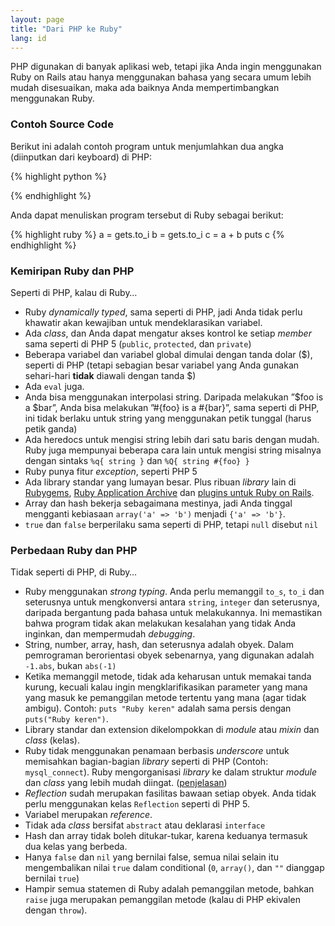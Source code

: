 ```yaml
---
layout: page
title: "Dari PHP ke Ruby"
lang: id
---
```


PHP digunakan di banyak aplikasi web, tetapi jika Anda ingin menggunakan
Ruby on Rails atau hanya menggunakan bahasa yang secara umum lebih mudah
disesuaikan, maka ada baiknya Anda mempertimbangkan menggunakan Ruby.

### Contoh Source Code

Berikut ini adalah contoh program untuk menjumlahkan dua angka
(diinputkan dari keyboard) di PHP:

{% highlight python %}
<?php
$fp = fopen('php://stdin', 'r');
$a = fgets($fp);
$b = fgets($fp);
echo $a + $b . "\n";
?>
{% endhighlight %}

Anda dapat menuliskan program tersebut di Ruby sebagai berikut:

{% highlight ruby %}
a = gets.to_i
b = gets.to_i
c = a + b
puts c
{% endhighlight %}

### Kemiripan Ruby dan PHP

Seperti di PHP, kalau di Ruby…

* Ruby *dynamically typed*, sama seperti di PHP, jadi Anda tidak perlu
  khawatir akan kewajiban untuk mendeklarasikan variabel.
* Ada *class*, dan Anda dapat mengatur akses kontrol ke setiap *member*
  sama seperti di PHP 5 (`public`, `protected`, dan `private`)
* Beberapa variabel dan variabel global dimulai dengan tanda dolar ($),
  seperti di PHP (tetapi sebagian besar variabel yang Anda gunakan
  sehari-hari **tidak** diawali dengan tanda $)
* Ada `eval` juga.
* Anda bisa menggunakan interpolasi string. Daripada melakukan ”$foo is
  a $bar”, Anda bisa melakukan ”#\{foo} is a #\{bar}”, sama seperti di
  PHP, ini tidak berlaku untuk string yang menggunakan petik tunggal
  (harus petik ganda)
* Ada heredocs untuk mengisi string lebih dari satu baris dengan mudah.
  Ruby juga mempunyai beberapa cara lain untuk mengisi string misalnya
  dengan sintaks `%q{ string }` dan `%Q{ string #{foo} }`
* Ruby punya fitur *exception*, seperti PHP 5
* Ada library standar yang lumayan besar. Plus ribuan *library* lain di
  [Rubygems][1], [Ruby Application Archive][2] dan [plugins untuk Ruby
  on Rails][3].
* Array dan hash bekerja sebagaimana mestinya, jadi Anda tinggal
  mengganti kebiasaan `array('a' => 'b')` menjadi `{'a' => 'b'}`.
* `true` dan `false` berperilaku sama seperti di PHP, tetapi `null`
  disebut `nil`

### Perbedaan Ruby dan PHP

Tidak seperti di PHP, di Ruby…

* Ruby menggunakan *strong typing*. Anda perlu memanggil `to_s`, `to_i`
  dan seterusnya untuk mengkonversi antara `string`, `integer` dan
  seterusnya, daripada bergantung pada bahasa untuk melakukannya. Ini
  memastikan bahwa program tidak akan melakukan kesalahan yang tidak
  Anda inginkan, dan mempermudah *debugging*.
* String, number, array, hash, dan seterusnya adalah obyek. Dalam
  pemrograman berorientasi obyek sebenarnya, yang digunakan adalah
  `-1.abs`, bukan `abs(-1)`
* Ketika memanggil metode, tidak ada keharusan untuk memakai tanda
  kurung, kecuali kalau ingin mengklarifikasikan parameter yang mana
  yang masuk ke pemanggilan metode tertentu yang mana (agar tidak
  ambigu). Contoh: `puts "Ruby keren"` adalah sama persis dengan
  `puts("Ruby keren")`.
* Library standar dan extension dikelompokkan di *module* atau *mixin*
  dan *class* (kelas).
* Ruby tidak menggunakan penamaan berbasis *underscore* untuk memisahkan
  bagian-bagian *library* seperti di PHP (Contoh: `mysql_connect`). Ruby
  mengorganisasi *library* ke dalam struktur *module* dan *class* yang
  lebih mudah diingat. ([penjelasan][4])
* *Reflection* sudah merupakan fasilitas bawaan setiap obyek. Anda tidak
  perlu menggunakan kelas `Reflection` seperti di PHP 5.
* Variabel merupakan *reference*.
* Tidak ada *class* bersifat `abstract` atau deklarasi `interface`
* Hash dan array tidak boleh ditukar-tukar, karena keduanya termasuk dua
  kelas yang berbeda.
* Hanya `false` dan `nil` yang bernilai false, semua nilai selain itu
  mengembalikan nilai `true` dalam conditional (`0`, `array()`, dan `""`
  dianggap bernilai `true`)
* Hampir semua statemen di Ruby adalah pemanggilan metode, bahkan
  `raise` juga merupakan pemanggilan metode (kalau di PHP ekivalen
  dengan `throw`).



[1]: http://www.rubyforge.org
[2]: http://raa.ruby-lang.org
[3]: http://agilewebdevelopment.com/plugins
[4]: http://tech.groups.yahoo.com/group/id-ruby/message/2032
